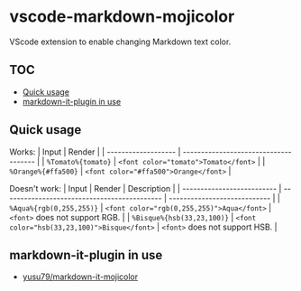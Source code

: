 # vscode-markdown-mojicolor
VScode extension to enable changing Markdown text color.

<!-- omit in toc -->
## TOC
- [Quick usage](#quick-usage)
- [markdown-it-plugin in use](#markdown-it-plugin-in-use)

## Quick usage
Works:
| Input               | Render                                | 
| ------------------- | ------------------------------------- | 
| `%Tomato%{tomato}`  | `<font color="tomato">Tomato</font>`  | 
| `%Orange%{#ffa500}` | `<font color="#ffa500">Orange</font>` | 

Doesn't work:
| Input                      | Render                                       | Description                  | 
| -------------------------- | -------------------------------------------- | ---------------------------- | 
| `%Aqua%{rgb(0,255,255)}`   | `<font color="rgb(0,255,255)">Aqua</font>`   | `<font>` does not support RGB. | 
| `%Bisque%{hsb(33,23,100)}` | `<font color="hsb(33,23,100)">Bisque</font>` | `<font>` does not support HSB. | 


## markdown-it-plugin in use
- [yusu79/markdown-it-mojicolor](https://l.pg1x.com/sggo)
